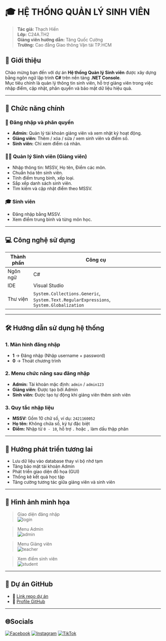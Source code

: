# 🎓 HỆ THỐNG QUẢN LÝ SINH VIÊN

> **Tác giả:** Thạch Hiền  
> **Lớp:** C24A.TH2  
> **Giảng viên hướng dẫn:** Tăng Quốc Cường  
> **Trường:** Cao đẳng Giao thông Vận tải TP.HCM  

## 👋 Giới thiệu

Chào mừng bạn đến với dự án **Hệ thống Quản lý Sinh viên** được xây dựng bằng ngôn ngữ lập trình **C#** trên nền tảng **.NET Console**.  
Mục tiêu chính là quản lý thông tin sinh viên, hỗ trợ giảng viên trong việc nhập điểm, cập nhật, phân quyền và bảo mật dữ liệu hiệu quả.

---

## 🚀 Chức năng chính

### 🔐 Đăng nhập và phân quyền
- **Admin:** Quản lý tài khoản giảng viên và xem nhật ký hoạt động.
- **Giảng viên:** Thêm / xóa / sửa / xem sinh viên và điểm số.
- **Sinh viên:** Chỉ xem điểm cá nhân.

### 🧑‍🏫 Quản lý Sinh viên (Giảng viên)
- Nhập thông tin: MSSV, Họ tên, Điểm các môn.
- Chuẩn hóa tên sinh viên.
- Tính điểm trung bình, xếp loại.
- Sắp xếp danh sách sinh viên.
- Tìm kiếm và cập nhật điểm theo MSSV.

### 🎓 Sinh viên
- Đăng nhập bằng MSSV.
- Xem điểm trung bình và từng môn học.

---

## 💻 Công nghệ sử dụng

| Thành phần | Công cụ |
|------------|---------|
| Ngôn ngữ | C# |
| IDE | Visual Studio |
| Thư viện | `System.Collections.Generic`, `System.Text.RegularExpressions`, `System.Globalization` |

---

## 🛠 Hướng dẫn sử dụng hệ thống

### 1. Màn hình đăng nhập
- **1** → Đăng nhập (Nhập username + password)
- **0** → Thoát chương trình

### 2. Menu chức năng sau đăng nhập
- **Admin:** Tài khoản mặc định: `admin` / `admin123`
- **Giảng viên:** Được tạo bởi Admin
- **Sinh viên:** Được tạo tự động khi giảng viên thêm sinh viên

### 3. Quy tắc nhập liệu
- **MSSV:** Gồm 10 chữ số, ví dụ: `2421160052`
- **Họ tên:** Không chứa số, ký tự đặc biệt
- **Điểm:** Nhập từ `0 - 10`, hỗ trợ `.` hoặc `,` làm dấu thập phân

---

## 🌱 Hướng phát triển tương lai
- Lưu dữ liệu vào database thay vì bộ nhớ tạm
- Tăng bảo mật tài khoản Admin
- Phát triển giao diện đồ họa (GUI)
- Thống kê kết quả học tập
- Tăng cường tương tác giữa giảng viên và sinh viên

---

## 📸 Hình ảnh minh họa

> Giao diện đăng nhập  
![login](./images/login.png)

> Menu Admin  
![admin](./images/admin_menu.png)

> Menu Giảng viên  
![teacher](./images/teacher_menu.png)

> Xem điểm sinh viên  
![student](./images/student_view.png)

---

## 🔗 Dự án GitHub

- 🔗 [Link repo dự án](https://github.com/thachhien-github/HeThong_QLSV_ThachHien_C24ATH2)
- 👤 [Profile GitHub](https://github.com/thachhien-github)

---

## 🌐Socials
[![Facebook](https://img.shields.io/badge/Facebook-%231877F2.svg?logo=Facebook&logoColor=white)](https://facebook.com/https://www.facebook.com/Hon.Ty.739326) [![Instagram](https://img.shields.io/badge/Instagram-%23E4405F.svg?logo=Instagram&logoColor=white)](https://instagram.com/https://www.instagram.com/hon.ty.739326) [![TikTok](https://img.shields.io/badge/TikTok-%23000000.svg?logo=TikTok&logoColor=white)](https://tiktok.com/@https://www.tiktok.com/@conbebin?_t=ZS-8vKqIibbEyV&_r=1) 
